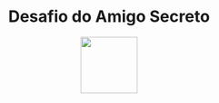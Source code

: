 <h1 align="center"> Desafio do Amigo Secreto</h1>
<p align="center">
  <img src="https://github.com/user-attachments/assets/3b8c903c-c362-49d6-aec7-a3a4fca8cb4c" width="100">
</p>

